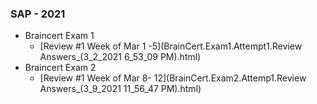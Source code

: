 ### SAP - 2021 
* Braincert Exam 1 
  * [Review #1  Week of Mar 1 -5](BrainCert.Exam1.Attempt1.Review Answers_(3_2_2021 6_53_09 PM).html) 
* Braincert Exam 2 
  * [Review #1  Week of Mar 8- 12](BrainCert.Exam2.Attemp1.Review Answers_(3_9_2021 11_56_47 PM).html)
